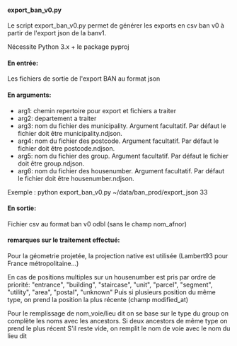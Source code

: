 #### export_ban_v0.py ####
Le script export_ban_v0.py permet de générer les exports en csv ban v0 à partir de l'export json de la banv1.

Nécessite Python 3.x + le package pyproj

#### En entrée: ####
Les fichiers de sortie de l'export BAN au format json

#### En arguments: ####
- arg1: chemin repertoire pour export et fichiers a traiter
- arg2: departement a traiter
- arg3: nom du fichier des municipality. Argument facultatif. Par défaut le fichier doit être municipality.ndjson. 
- arg4: nom du fichier des postcode. Argument facultatif. Par défaut le fichier doit être postcode.ndjson.
- arg5: nom du fichier des group. Argument facultatif. Par défaut le fichier doit être group.ndjson.
- arg6: nom du fichier des housenumber. Argument facultatif. Par défaut le fichier doit être housenumber.ndjson.

Exemple :  python export_ban_v0.py ~/data/ban_prod/export_json 33

#### En sortie: ####
Fichier csv au format ban v0 odbl (sans le champ nom_afnor)

#### remarques sur le traitement effectué: ####
Pour la géometrie projetée, la projection native est utilisée (Lambert93 pour France métropolitaine...)

En cas de positions multiples sur un housenumber est pris par ordre de priorité:
"entrance", "building", "staircase", "unit", "parcel", "segment", "utility", "area", "postal", "unknown"
Puis si plusieurs position du même type, on prend la position la plus récente (champ modified_at)

Pour le remplissage de nom_voie/lieu dit on se base sur le type du group
on complète les noms avec les ancestors. Si deux ancestors de même type on prend le plus récent
S'il reste vide, on remplit le nom de voie avec le nom du lieu dit
